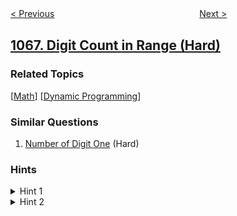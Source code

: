 <!--|This file generated by command(leetcode description); DO NOT EDIT.    |-->
<!--+----------------------------------------------------------------------+-->
<!--|@author    openset <openset.wang@gmail.com>                           |-->
<!--|@link      https://github.com/openset                                 |-->
<!--|@home      https://github.com/openset/leetcode                        |-->
<!--+----------------------------------------------------------------------+-->

[< Previous](../campus-bikes-ii "Campus Bikes II")
　　　　　　　　　　　　　　　　
[Next >](../product-sales-analysis-i "Product Sales Analysis I")

## [1067. Digit Count in Range (Hard)](https://leetcode.com/problems/digit-count-in-range "范围内的数字计数")



### Related Topics
  [[Math](../../tag/math/README.md)]
  [[Dynamic Programming](../../tag/dynamic-programming/README.md)]

### Similar Questions
  1. [Number of Digit One](../number-of-digit-one) (Hard)

### Hints
<details>
<summary>Hint 1</summary>
Define a function f(x) to get the requested sum from 1 to x. So the answer will be f(hi) - f(lo - 1)
</details>

<details>
<summary>Hint 2</summary>
In order to solve f(x) we need to do a DP over digits approach.
</details>

